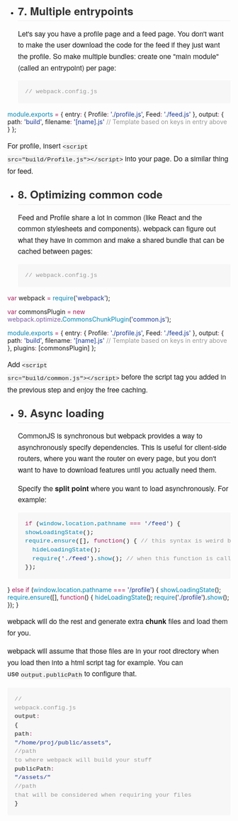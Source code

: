 * <h2 style="box-sizing: border-box; margin-top: 1em; margin-bottom: 16px; line-height: 1.225; font-size: 1.75em; position: relative; padding-bottom: 0.3em; border-bottom-width: 1px; border-bottom-style: solid; border-bottom-color: rgb(238, 238, 238); color: rgb(51, 51, 51); font-family: 'Helvetica Neue', Helvetica, 'Segoe UI', Arial, freesans, sans-serif;">7. Multiple entrypoints</h2><p style="box-sizing: border-box; margin-bottom: 16px; font-family: 'Helvetica Neue', Helvetica, 'Segoe UI', Arial, freesans, sans-serif; font-size: 16px; line-height: 25.6000003814697px;">Let's say you have a profile page and a feed page. You don't want to make the user download the code for the feed if they just want the profile. So make multiple bundles: create one "main module" (called an entrypoint) per page:</p><div class="highlight highlight-js" style="box-sizing: border-box; margin-bottom: 16px; font-family: 'Helvetica Neue', Helvetica, 'Segoe UI', Arial, freesans, sans-serif; font-size: 16px; line-height: 25.6000003814697px;"><pre style="box-sizing: border-box; overflow: auto; font-family: Consolas, 'Liberation Mono', Menlo, Courier, monospace; font-size: 13.6000003814697px; margin-bottom: 0px; font-stretch: normal; line-height: 1.45; padding: 16px; border-radius: 3px; word-wrap: normal; word-break: normal; background-color: rgb(247, 247, 247);"><span class="pl-c" style="box-sizing: border-box; color: rgb(150, 152, 150);">// webpack.config.js</span>
<span class="pl-c1" style="box-sizing: border-box; color: rgb(0, 134, 179);">module</span>.<span class="pl-c1" style="box-sizing: border-box; color: rgb(0, 134, 179);">exports</span> <span class="pl-k" style="box-sizing: border-box; color: rgb(167, 29, 93);">=</span> {
  entry<span class="pl-k" style="box-sizing: border-box; color: rgb(167, 29, 93);">:</span> {
    Profile<span class="pl-k" style="box-sizing: border-box; color: rgb(167, 29, 93);">:</span> <span class="pl-s" style="box-sizing: border-box; color: rgb(24, 54, 145);"><span class="pl-pds" style="box-sizing: border-box;">'</span>./profile.js<span class="pl-pds" style="box-sizing: border-box;">'</span></span>,
    Feed<span class="pl-k" style="box-sizing: border-box; color: rgb(167, 29, 93);">:</span> <span class="pl-s" style="box-sizing: border-box; color: rgb(24, 54, 145);"><span class="pl-pds" style="box-sizing: border-box;">'</span>./feed.js<span class="pl-pds" style="box-sizing: border-box;">'</span></span>
  },
  output<span class="pl-k" style="box-sizing: border-box; color: rgb(167, 29, 93);">:</span> {
    path<span class="pl-k" style="box-sizing: border-box; color: rgb(167, 29, 93);">:</span> <span class="pl-s" style="box-sizing: border-box; color: rgb(24, 54, 145);"><span class="pl-pds" style="box-sizing: border-box;">'</span>build<span class="pl-pds" style="box-sizing: border-box;">'</span></span>,
    filename<span class="pl-k" style="box-sizing: border-box; color: rgb(167, 29, 93);">:</span> <span class="pl-s" style="box-sizing: border-box; color: rgb(24, 54, 145);"><span class="pl-pds" style="box-sizing: border-box;">'</span>[name].js<span class="pl-pds" style="box-sizing: border-box;">'</span></span> <span class="pl-c" style="box-sizing: border-box; color: rgb(150, 152, 150);">// Template based on keys in entry above</span>
  }
};</pre></div><p style="box-sizing: border-box; margin-bottom: 16px; font-family: 'Helvetica Neue', Helvetica, 'Segoe UI', Arial, freesans, sans-serif; font-size: 16px; line-height: 25.6000003814697px;">For profile, insert&nbsp;<code style="box-sizing: border-box; font-family: Consolas, 'Liberation Mono', Menlo, Courier, monospace; font-size: 13.6000003814697px; padding: 0.2em 0px; margin: 0px; background-color: rgba(0, 0, 0, 0.0392157);">&lt;script src="build/Profile.js"&gt;&lt;/script&gt;</code>&nbsp;into your page. Do a similar thing for feed.</p>
* <h2 style="box-sizing: border-box; margin-top: 1em; margin-bottom: 16px; line-height: 1.225; font-size: 1.75em; position: relative; padding-bottom: 0.3em; border-bottom-width: 1px; border-bottom-style: solid; border-bottom-color: rgb(238, 238, 238); color: rgb(51, 51, 51); font-family: 'Helvetica Neue', Helvetica, 'Segoe UI', Arial, freesans, sans-serif;">8. Optimizing common code</h2><p style="box-sizing: border-box; margin-bottom: 16px; font-family: 'Helvetica Neue', Helvetica, 'Segoe UI', Arial, freesans, sans-serif; font-size: 16px; line-height: 25.6000003814697px;">Feed and Profile share a lot in common (like React and the common stylesheets and components). webpack can figure out what they have in common and make a shared bundle that can be cached between pages:</p><div class="highlight highlight-js" style="box-sizing: border-box; margin-bottom: 16px; font-family: 'Helvetica Neue', Helvetica, 'Segoe UI', Arial, freesans, sans-serif; font-size: 16px; line-height: 25.6000003814697px;"><pre style="box-sizing: border-box; overflow: auto; font-family: Consolas, 'Liberation Mono', Menlo, Courier, monospace; font-size: 13.6000003814697px; margin-bottom: 0px; font-stretch: normal; line-height: 1.45; padding: 16px; border-radius: 3px; word-wrap: normal; word-break: normal; background-color: rgb(247, 247, 247);"><span class="pl-c" style="box-sizing: border-box; color: rgb(150, 152, 150);">// webpack.config.js</span>

<span class="pl-k" style="box-sizing: border-box; color: rgb(167, 29, 93);">var</span> webpack <span class="pl-k" style="box-sizing: border-box; color: rgb(167, 29, 93);">=</span> <span class="pl-c1" style="box-sizing: border-box; color: rgb(0, 134, 179);">require</span>(<span class="pl-s" style="box-sizing: border-box; color: rgb(24, 54, 145);"><span class="pl-pds" style="box-sizing: border-box;">'</span>webpack<span class="pl-pds" style="box-sizing: border-box;">'</span></span>);

<span class="pl-k" style="box-sizing: border-box; color: rgb(167, 29, 93);">var</span> commonsPlugin <span class="pl-k" style="box-sizing: border-box; color: rgb(167, 29, 93);">=</span>
  <span class="pl-k" style="box-sizing: border-box; color: rgb(167, 29, 93);">new</span> <span class="pl-en" style="box-sizing: border-box; color: rgb(121, 93, 163);">webpack.optimize</span>.<span class="pl-c1" style="box-sizing: border-box; color: rgb(0, 134, 179);">CommonsChunkPlugin</span>(<span class="pl-s" style="box-sizing: border-box; color: rgb(24, 54, 145);"><span class="pl-pds" style="box-sizing: border-box;">'</span>common.js<span class="pl-pds" style="box-sizing: border-box;">'</span></span>);

<span class="pl-c1" style="box-sizing: border-box; color: rgb(0, 134, 179);">module</span>.<span class="pl-c1" style="box-sizing: border-box; color: rgb(0, 134, 179);">exports</span> <span class="pl-k" style="box-sizing: border-box; color: rgb(167, 29, 93);">=</span> {
  entry<span class="pl-k" style="box-sizing: border-box; color: rgb(167, 29, 93);">:</span> {
    Profile<span class="pl-k" style="box-sizing: border-box; color: rgb(167, 29, 93);">:</span> <span class="pl-s" style="box-sizing: border-box; color: rgb(24, 54, 145);"><span class="pl-pds" style="box-sizing: border-box;">'</span>./profile.js<span class="pl-pds" style="box-sizing: border-box;">'</span></span>,
    Feed<span class="pl-k" style="box-sizing: border-box; color: rgb(167, 29, 93);">:</span> <span class="pl-s" style="box-sizing: border-box; color: rgb(24, 54, 145);"><span class="pl-pds" style="box-sizing: border-box;">'</span>./feed.js<span class="pl-pds" style="box-sizing: border-box;">'</span></span>
  },
  output<span class="pl-k" style="box-sizing: border-box; color: rgb(167, 29, 93);">:</span> {
    path<span class="pl-k" style="box-sizing: border-box; color: rgb(167, 29, 93);">:</span> <span class="pl-s" style="box-sizing: border-box; color: rgb(24, 54, 145);"><span class="pl-pds" style="box-sizing: border-box;">'</span>build<span class="pl-pds" style="box-sizing: border-box;">'</span></span>,
    filename<span class="pl-k" style="box-sizing: border-box; color: rgb(167, 29, 93);">:</span> <span class="pl-s" style="box-sizing: border-box; color: rgb(24, 54, 145);"><span class="pl-pds" style="box-sizing: border-box;">'</span>[name].js<span class="pl-pds" style="box-sizing: border-box;">'</span></span> <span class="pl-c" style="box-sizing: border-box; color: rgb(150, 152, 150);">// Template based on keys in entry above</span>
  },
  plugins<span class="pl-k" style="box-sizing: border-box; color: rgb(167, 29, 93);">:</span> [commonsPlugin]
};</pre></div><p style="box-sizing: border-box; margin-bottom: 16px; font-family: 'Helvetica Neue', Helvetica, 'Segoe UI', Arial, freesans, sans-serif; font-size: 16px; line-height: 25.6000003814697px;">Add&nbsp;<code style="box-sizing: border-box; font-family: Consolas, 'Liberation Mono', Menlo, Courier, monospace; font-size: 13.6000003814697px; padding: 0.2em 0px; margin: 0px; background-color: rgba(0, 0, 0, 0.0392157);">&lt;script src="build/common.js"&gt;&lt;/script&gt;</code>&nbsp;before the script tag you added in the previous step and enjoy the free caching.</p>
* <h2 style="box-sizing: border-box; margin-top: 1em; margin-bottom: 16px; line-height: 1.225; font-size: 1.75em; position: relative; padding-bottom: 0.3em; border-bottom-width: 1px; border-bottom-style: solid; border-bottom-color: rgb(238, 238, 238); color: rgb(51, 51, 51); font-family: 'Helvetica Neue', Helvetica, 'Segoe UI', Arial, freesans, sans-serif;">9. Async loading</h2><p style="box-sizing: border-box; margin-bottom: 16px; font-family: 'Helvetica Neue', Helvetica, 'Segoe UI', Arial, freesans, sans-serif; font-size: 16px; line-height: 25.6000003814697px;">CommonJS is synchronous but webpack provides a way to asynchronously specify dependencies. This is useful for client-side routers, where you want the router on every page, but you don't want to have to download features until you actually need them.</p><p style="box-sizing: border-box; margin-bottom: 16px; font-family: 'Helvetica Neue', Helvetica, 'Segoe UI', Arial, freesans, sans-serif; font-size: 16px; line-height: 25.6000003814697px;">Specify the&nbsp;<strong style="box-sizing: border-box;">split point</strong>&nbsp;where you want to load asynchronously. For example:</p><div class="highlight highlight-js" style="box-sizing: border-box; margin-bottom: 16px; font-family: 'Helvetica Neue', Helvetica, 'Segoe UI', Arial, freesans, sans-serif; font-size: 16px; line-height: 25.6000003814697px;"><pre style="box-sizing: border-box; overflow: auto; font-family: Consolas, 'Liberation Mono', Menlo, Courier, monospace; font-size: 13.6000003814697px; margin-bottom: 0px; font-stretch: normal; line-height: 1.45; padding: 16px; border-radius: 3px; word-wrap: normal; word-break: normal; background-color: rgb(247, 247, 247);"><span class="pl-k" style="box-sizing: border-box; color: rgb(167, 29, 93);">if</span> (<span class="pl-c1" style="box-sizing: border-box; color: rgb(0, 134, 179);">window</span>.<span class="pl-c1" style="box-sizing: border-box; color: rgb(0, 134, 179);">location</span>.<span class="pl-c1" style="box-sizing: border-box; color: rgb(0, 134, 179);">pathname</span> <span class="pl-k" style="box-sizing: border-box; color: rgb(167, 29, 93);">===</span> <span class="pl-s" style="box-sizing: border-box; color: rgb(24, 54, 145);"><span class="pl-pds" style="box-sizing: border-box;">'</span>/feed<span class="pl-pds" style="box-sizing: border-box;">'</span></span>) {
  <span class="pl-c1" style="box-sizing: border-box; color: rgb(0, 134, 179);">showLoadingState</span>();
  <span class="pl-c1" style="box-sizing: border-box; color: rgb(0, 134, 179);">require</span>.<span class="pl-c1" style="box-sizing: border-box; color: rgb(0, 134, 179);">ensure</span>([], <span class="pl-k" style="box-sizing: border-box; color: rgb(167, 29, 93);">function</span>() { <span class="pl-c" style="box-sizing: border-box; color: rgb(150, 152, 150);">// this syntax is weird but it works</span>
    <span class="pl-c1" style="box-sizing: border-box; color: rgb(0, 134, 179);">hideLoadingState</span>();
    <span class="pl-c1" style="box-sizing: border-box; color: rgb(0, 134, 179);">require</span>(<span class="pl-s" style="box-sizing: border-box; color: rgb(24, 54, 145);"><span class="pl-pds" style="box-sizing: border-box;">'</span>./feed<span class="pl-pds" style="box-sizing: border-box;">'</span></span>).<span class="pl-c1" style="box-sizing: border-box; color: rgb(0, 134, 179);">show</span>(); <span class="pl-c" style="box-sizing: border-box; color: rgb(150, 152, 150);">// when this function is called, the module is guaranteed to be synchronously available.</span>
  });
} <span class="pl-k" style="box-sizing: border-box; color: rgb(167, 29, 93);">else</span> <span class="pl-k" style="box-sizing: border-box; color: rgb(167, 29, 93);">if</span> (<span class="pl-c1" style="box-sizing: border-box; color: rgb(0, 134, 179);">window</span>.<span class="pl-c1" style="box-sizing: border-box; color: rgb(0, 134, 179);">location</span>.<span class="pl-c1" style="box-sizing: border-box; color: rgb(0, 134, 179);">pathname</span> <span class="pl-k" style="box-sizing: border-box; color: rgb(167, 29, 93);">===</span> <span class="pl-s" style="box-sizing: border-box; color: rgb(24, 54, 145);"><span class="pl-pds" style="box-sizing: border-box;">'</span>/profile<span class="pl-pds" style="box-sizing: border-box;">'</span></span>) {
  <span class="pl-c1" style="box-sizing: border-box; color: rgb(0, 134, 179);">showLoadingState</span>();
  <span class="pl-c1" style="box-sizing: border-box; color: rgb(0, 134, 179);">require</span>.<span class="pl-c1" style="box-sizing: border-box; color: rgb(0, 134, 179);">ensure</span>([], <span class="pl-k" style="box-sizing: border-box; color: rgb(167, 29, 93);">function</span>() {
    <span class="pl-c1" style="box-sizing: border-box; color: rgb(0, 134, 179);">hideLoadingState</span>();
    <span class="pl-c1" style="box-sizing: border-box; color: rgb(0, 134, 179);">require</span>(<span class="pl-s" style="box-sizing: border-box; color: rgb(24, 54, 145);"><span class="pl-pds" style="box-sizing: border-box;">'</span>./profile<span class="pl-pds" style="box-sizing: border-box;">'</span></span>).<span class="pl-c1" style="box-sizing: border-box; color: rgb(0, 134, 179);">show</span>();
  });
}</pre></div><p style="box-sizing: border-box; margin-bottom: 16px; font-family: 'Helvetica Neue', Helvetica, 'Segoe UI', Arial, freesans, sans-serif; font-size: 16px; line-height: 25.6000003814697px;">webpack will do the rest and generate extra&nbsp;<strong style="box-sizing: border-box;">chunk</strong>&nbsp;files and load them for you.</p><p style="box-sizing: border-box; margin-bottom: 16px; font-family: 'Helvetica Neue', Helvetica, 'Segoe UI', Arial, freesans, sans-serif; font-size: 16px; line-height: 25.6000003814697px;">webpack will assume that those files are in your root directory when you load then into a html script tag for example. You can use&nbsp;<code style="box-sizing: border-box; font-family: Consolas, 'Liberation Mono', Menlo, Courier, monospace; font-size: 13.6000003814697px; padding: 0.2em 0px; margin: 0px; background-color: rgba(0, 0, 0, 0.0392157);">output.publicPath</code>&nbsp;to configure that.</p><div class="highlight highlight-js" style="box-sizing: border-box; margin-bottom: 16px; font-family: 'Helvetica Neue', Helvetica, 'Segoe UI', Arial, freesans, sans-serif; font-size: 16px; line-height: 25.6000003814697px;"><pre style="box-sizing: border-box; overflow: auto; font-family: Consolas, 'Liberation Mono', Menlo, Courier, monospace; font-size: 13.6000003814697px; margin-bottom: 0px; font-stretch: normal; line-height: 1.45; padding: 16px; border-radius: 3px; word-wrap: normal; word-break: normal; background-color: rgb(247, 247, 247);"><span class="pl-c" style="box-sizing: border-box; color: rgb(150, 152, 150);">// webpack.config.js</span>
output<span class="pl-k" style="box-sizing: border-box; color: rgb(167, 29, 93);">:</span> {
    path<span class="pl-k" style="box-sizing: border-box; color: rgb(167, 29, 93);">:</span> <span class="pl-s" style="box-sizing: border-box; color: rgb(24, 54, 145);"><span class="pl-pds" style="box-sizing: border-box;">"</span>/home/proj/public/assets<span class="pl-pds" style="box-sizing: border-box;">"</span></span>, <span class="pl-c" style="box-sizing: border-box; color: rgb(150, 152, 150);">//path to where webpack will build your stuff</span>
    publicPath<span class="pl-k" style="box-sizing: border-box; color: rgb(167, 29, 93);">:</span> <span class="pl-s" style="box-sizing: border-box; color: rgb(24, 54, 145);"><span class="pl-pds" style="box-sizing: border-box;">"</span>/assets/<span class="pl-pds" style="box-sizing: border-box;">"</span></span> <span class="pl-c" style="box-sizing: border-box; color: rgb(150, 152, 150);">//path that will be considered when requiring your files</span>
}</pre></div>
